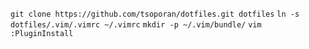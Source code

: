 ```git clone https://github.com/tsoporan/dotfiles.git dotfiles```
```ln -s dotfiles/.vim/.vimrc ~/.vimrc```
```mkdir -p ~/.vim/bundle/```
```vim```
```:PluginInstall```

